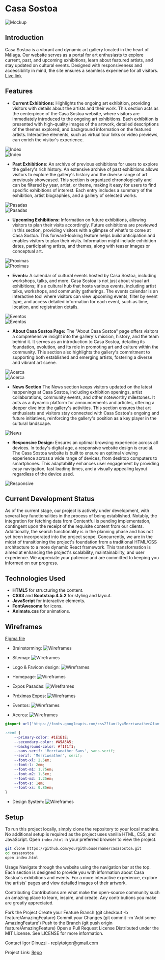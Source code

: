 # Casa Sostoa

![Mockup](doc/mockup/mockup.png)

## Introduction
Casa Sostoa is a vibrant and dynamic art gallery located in the heart of Málaga. Our website serves as a portal for art enthusiasts to explore current, past, and upcoming exhibitions, learn about featured artists, and stay updated on cultural events. Designed with responsiveness and accessibility in mind, the site ensures a seamless experience for all visitors.
[Live link](https://igordinuzzi.github.io/Casa-Sostoa/)

## Features

- **Current Exhibitions:** Highlights the ongoing art exhibition, providing visitors with details about the artists and their work.
  This section acts as the centerpiece of the Casa Sostoa website, where visitors are immediately introduced to the ongoing art exhibitions. Each exhibition is presented with high-quality images of the artwork, detailed descriptions of the themes explored, and background information on the featured artists. Interactive elements, such as virtual tour links or video previews, can enrich the visitor's experience.

![Index](doc/features/01-01-index.jpeg)  
![Index](doc/features/01-02-index.png)  

- **Past Exhibitions:** An archive of previous exhibitions for users to explore the gallery's rich history.
An extensive archive of past exhibitions allows visitors to explore the gallery's history and the diverse range of art previously showcased. This section is organized chronologically and can be filtered by year, artist, or theme, making it easy for users to find specific exhibitions of interest. Each entry includes a summary of the exhibition, artist biographies, and a gallery of selected works.

![Pasadas](doc/features/02-01-pasadas.jpeg)  
![Pasadas](doc/features/02-02-pasadas.jpg)  

- **Upcoming Exhibitions:** Information on future exhibitions, allowing visitors to plan their visits accordingly.
Future exhibitions are previewed in this section, providing visitors with a glimpse of what's to come at Casa Sostoa. This forward-looking feature helps build anticipation and enables visitors to plan their visits. Information might include exhibition dates, participating artists, and themes, along with teaser images or conceptual art.

![Proximas](doc/features/03-01-proximas.jpeg)  
![Proximas](doc/features/03-02-proximas.jpg)  

- **Events:** A calendar of cultural events hosted by Casa Sostoa, including workshops, talks, and more.
Casa Sostoa is not just about visual art exhibitions; it's a cultural hub that hosts various events, including artist talks, workshops, and community gatherings. The events calendar is an interactive tool where visitors can view upcoming events, filter by event type, and access detailed information for each event, such as time, location, and registration details.

![Eventos](doc/features/04-01-eventos.jpg)  
![Eventos](doc/features/04-02-eventos.jpg) 

- **About Casa Sostoa Page:** The "About Casa Sostoa" page offers visitors a comprehensive insight into the gallery's mission, history, and the team behind it. It serves as an introduction to Casa Sostoa, detailing its foundation, evolution, and its role in promoting art and culture within the community. This section also highlights the gallery's commitment to supporting both established and emerging artists, fostering a diverse and vibrant art scene.

![Acerca](doc/features/05-01-about.jpeg)  
![Acerca](doc/features/05-02-about.jpg) 

- **News Section**
The News section keeps visitors updated on the latest happenings at Casa Sostoa, including exhibition openings, artist collaborations, community events, and other noteworthy milestones. It acts as a dynamic platform for announcements and articles, offering a deeper dive into the gallery's activities. This section ensures that art enthusiasts and visitors stay connected with Casa Sostoa's ongoing and future initiatives, reinforcing the gallery's position as a key player in the cultural landscape.

![News](doc/features/06-01-news.jpg) 

- **Responsive Design:** Ensures an optimal browsing experience across all devices.
In today's digital age, a responsive website design is crucial. The Casa Sostoa website is built to ensure an optimal viewing experience across a wide range of devices, from desktop computers to smartphones. This adaptability enhances user engagement by providing easy navigation, fast loading times, and a visually appealing layout regardless of the device used.

![Responsive](doc/features/07-01-responsive.jpg) 

## Current Development Status
As of the current stage, our project is actively under development, with several key functionalities in the process of being established. Notably, the integration for fetching data from Contentful is pending implementation, contingent upon the receipt of the requisite content from our clients. Additionally, the search functionality is in the planning phase and has not yet been incorporated into the project scope. Concurrently, we are in the midst of transitioning the project's foundation from a traditional HTML/CSS architecture to a more dynamic React framework. This transformation is aimed at enhancing the project's scalability, maintainability, and user experience. We appreciate your patience and are committed to keeping you informed on our progress.

## Technologies Used
- **HTML5** for structuring the content.
- **CSS3** and **Bootstrap 4.5.2** for styling and layout.
- **JavaScript** for interactive elements.
- **FontAwesome** for icons.
- **Animate.css** for animations.

## Wireframes
[Figma file](https://www.figma.com/file/XF7awDQfoxlBgZEBeOxZeT/CASA-SOSTOA?type=design&node-id=0%3A1&mode=design&t=mSYNRVcMxwfGUFEX-1)

- Brainstorming:
![Wireframes](doc/wireframes/01-ABOUT.jpg)

- Sitemap:
![Wireframes](doc/wireframes/02-NAV.jpg) 

- Logo & Favicon design:
![Wireframes](doc/wireframes/03-LOGO.jpg)

- Homepage:
![Wireframes](doc/wireframes/04-HOME.jpg)

- Expos Pasadas:
![Wireframes](doc/wireframes/05-PASADAS.jpg)

- Próximas Expos:
![Wireframes](doc/wireframes/06-PROXIMAS.jpg)

- Eventos:
![Wireframes](doc/wireframes/07-EVENTOS.jpg)

- Acerca:
![Wireframes](doc/wireframes/08-ACERCA.jpg)

```css
@import url('https://fonts.googleapis.com/css2?family=Merriweather&family=Merriweather+Sans&display=swap');

:root {
    --primary-color: #1E1E1E;
    --secondary-color: #A5A5A5;
    --background-color: #f1f1f1; 
    --sans-serif: 'Merriweather Sans', sans-serif;
    --serif: 'Merriweather', serif;
    --font-xl: 2.5em;
    --font-l: 2em;
    --font-m1: 1.75em;
    --font-m2: 1.5em;
    --font-m3: 1.25em;
    --font-s: 1em; 
    --font-xs: 0.85em;
}
```

- Design System:
![Wireframes](doc/wireframes/09-DESIGN.jpg)


## Setup
To run this project locally, simply clone the repository to your local machine. No additional setup is required as the project uses vanilla HTML, CSS, and JavaScript. Open `index.html` in your preferred browser to view the project.

```bash
git clone https://github.com/yourgithubusername/casasostoa.git
cd casasostoa
open index.html
```

Usage
Navigate through the website using the navigation bar at the top. Each section is designed to provide you with information about Casa Sostoa's exhibitions and events. For a more interactive experience, explore the artists' pages and view detailed images of their artwork.

Contributing
Contributions are what make the open-source community such an amazing place to learn, inspire, and create. Any contributions you make are greatly appreciated.

Fork the Project
Create your Feature Branch (git checkout -b feature/AmazingFeature)
Commit your Changes (git commit -m 'Add some AmazingFeature')
Push to the Branch (git push origin feature/AmazingFeature)
Open a Pull Request
License
Distributed under the MIT License. See LICENSE for more information.

Contact
Igor Dinuzzi - replytoigor@gmail.com

Project Link: [Repo](https://github.com/igordinuzzi/Casa-Sostoa)
